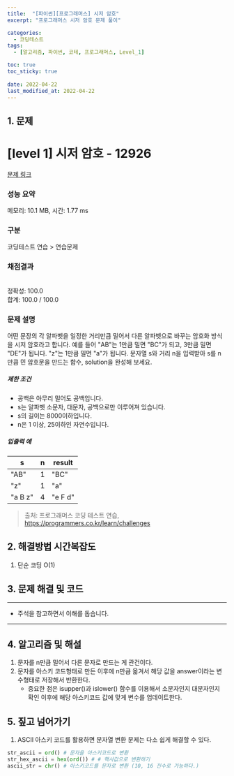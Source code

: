 ```yaml
---
title:  "[파이썬][프로그래머스] 시저 암호"
excerpt: "프로그래머스 시저 암호 문제 풀이"

categories:
  - 코딩테스트
tags:
  - [알고리즘, 파이썬, 코테, 프로그래머스, Level_1]

toc: true
toc_sticky: true
 
date: 2022-04-22
last_modified_at: 2022-04-22
---
```



## 1. 문제

# [level 1] 시저 암호 - 12926 

[문제 링크](https://programmers.co.kr/learn/courses/30/lessons/12926) 

### 성능 요약

메모리: 10.1 MB, 시간: 1.77 ms

### 구분

코딩테스트 연습 > 연습문제

### 채점결과

<br/>정확성: 100.0<br/>합계: 100.0 / 100.0

### 문제 설명

<p>어떤 문장의 각 알파벳을 일정한 거리만큼 밀어서 다른 알파벳으로 바꾸는 암호화 방식을 시저 암호라고 합니다.  예를 들어 "AB"는 1만큼 밀면 "BC"가 되고, 3만큼 밀면 "DE"가 됩니다. "z"는 1만큼 밀면 "a"가 됩니다. 문자열 s와 거리 n을 입력받아 s를 n만큼 민 암호문을 만드는 함수, solution을 완성해 보세요.</p>

<h5>제한 조건</h5>

<ul>
<li>공백은 아무리 밀어도 공백입니다.</li>
<li>s는 알파벳 소문자, 대문자, 공백으로만 이루어져 있습니다.</li>
<li>s의 길이는 8000이하입니다.</li>
<li>n은 1 이상, 25이하인 자연수입니다.</li>
</ul>

<h5>입출력 예</h5>
<table class="table">
        <thead><tr>
<th>s</th>
<th>n</th>
<th>result</th>
</tr>
</thead>
        <tbody><tr>
<td>"AB"</td>
<td>1</td>
<td>"BC"</td>
</tr>
<tr>
<td>"z"</td>
<td>1</td>
<td>"a"</td>
</tr>
<tr>
<td>"a B z"</td>
<td>4</td>
<td>"e F d"</td>
</tr>
</tbody>
      </table>

> 출처: 프로그래머스 코딩 테스트 연습, https://programmers.co.kr/learn/challenges

## 2. 해결방법 시간복잡도
1. 단순 코딩 O(1)


## 3. 문제 해결 및 코드
--- 

<script src="https://gist.github.com/godhin/41bdf45747a2e101a20f25f56695d7d2.js"></script>

- 주석을 참고하면서 이해를 돕습니다.
---

## 4. 알고리즘 및 해설

1. 문자를 n만큼 밀어서 다른 문자로 만드는 게 관건이다.
2. 문자를 아스키 코드형태로 만든 이후에 n만큼 옮겨서 해당 값을 answer이라는 변수형태로 저장해서 반환한다.
    - 중요한 점은 isupper()과 islower() 함수를 이용해서 소문자인지 대문자인지 확인 이후에 해당 아스키코드 값에 맞게 변수를 업데이트한다.

## 5. 짚고 넘어가기

1. ASCII 아스키 코드를 활용하면 문자열 변환 문제는 다소 쉽게 해결할 수 있다.
```python
str_ascii = ord() # 문자을 아스키코드로 변환
str_hex_ascii = hex(ord()) # # 핵사값으로 변환하기
ascii_str = chr() # 아스키코드를 문자로 변환 (10, 16 진수로 가능하다.)
```